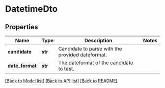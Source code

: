 # DatetimeDto

## Properties
Name | Type | Description | Notes
------------ | ------------- | ------------- | -------------
**candidate** | **str** | Candidate to parse with the provided dateformat. | 
**date_format** | **str** | The dateformat of the candidate to test. | 

[[Back to Model list]](../README.md#documentation-for-models) [[Back to API list]](../README.md#documentation-for-api-endpoints) [[Back to README]](../README.md)


